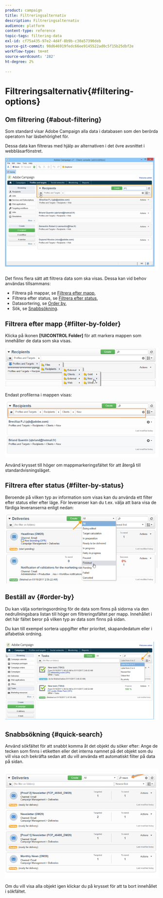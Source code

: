 ```yaml
---
product: campaign
title: Filtreringsalternativ
description: Filtreringsalternativ
audience: platform
content-type: reference
topic-tags: filtering-data
exl-id: cf75a435-97e2-4d4f-8b9b-c30a57390deb
source-git-commit: 98d646919fedc66ee9145522ad0c5f15b25dbf2e
workflow-type: tm+mt
source-wordcount: '282'
ht-degree: 2%

---
```


# Filtreringsalternativ{#filtering-options}

## Om filtrering {#about-filtering}

Som standard visar Adobe Campaign alla data i databasen som den berörda operatorn har läsbehörighet för.

Dessa data kan filtreras med hjälp av alternativen i det övre avsnittet i webbläsarfönstret.

![](assets/filter_web_zone.png)

Det finns flera sätt att filtrera data som ska visas. Dessa kan vid behov användas tillsammans:

* Filtrera på mappar, se [Filtrera efter mapp](#filter-by-folder),
* Filtrera efter status, se [Filtrera efter status](#filter-by-status),
* Datasortering, se [Order by](#order-by),
* Sök, se [Snabbsökning](#quick-search).

## Filtrera efter mapp {#filter-by-folder}

Klicka på ikonen **[!UICONTROL Folder]** för att markera mappen som innehåller de data som ska visas.

![](assets/filter_web_select_folder.png)

Endast profilerna i mappen visas:

![](assets/filter_web_folder_display.png)

Använd krysset till höger om mappmarkeringsfältet för att återgå till standardvisningsläget.

## Filtrera efter status {#filter-by-status}

Beroende på vilken typ av information som visas kan du använda ett filter efter status eller efter läge. För leveranser kan du t.ex. välja att bara visa de färdiga leveranserna enligt nedan:

![](assets/d_ncs_user_interface_filter_delivery.png)

## Beställ av {#order-by}

Du kan välja sorteringsordning för de data som finns på sidorna via den nedrullningsbara listan till höger om filtreringsfältet per mapp. Innehållet i det här fältet beror på vilken typ av data som finns på sidan.

Du kan till exempel sortera uppgifter efter prioritet, skapandedatum eller i alfabetisk ordning.

![](assets/order_data_sample.png)

## Snabbsökning {#quick-search}

Använd sökfältet för att snabbt komma åt det objekt du söker efter: Ange de tecken som finns i etiketten eller det interna namnet på det objekt som du vill visa och bekräfta sedan att du vill använda ett automatiskt filter på data på sidan.

![](assets/d_ncs_user_interface_filter_search.png)

Om du vill visa alla objekt igen klickar du på krysset för att ta bort innehållet i sökfältet.
